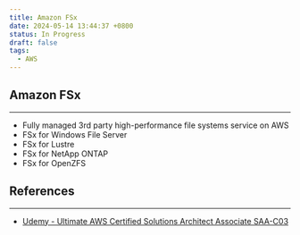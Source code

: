 ```yaml
---
title: Amazon FSx
date: 2024-05-14 13:44:37 +0800
status: In Progress
draft: false
tags:
  - AWS
---
```

## Amazon FSx
---
- Fully managed 3rd party high-performance file systems service on AWS
- FSx for Windows File Server
- FSx for Lustre
- FSx for NetApp ONTAP
- FSx for OpenZFS

## References
---
- [Udemy - Ultimate AWS Certified Solutions Architect Associate SAA-C03](https://www.udemy.com/course/aws-certified-solutions-architect-associate-saa-c03)
